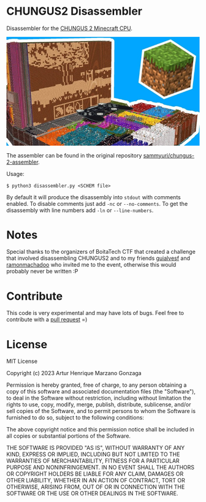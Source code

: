 # CHUNGUS2 Disassembler

Disassembler for the [CHUNGUS 2 Minecraft CPU](https://www.youtube.com/watch?v=FDiapbD0Xfg&t=27s).

![](res/chungus2.jpg)

The assembler can be found in the original repository [sammyuri/chungus-2-assembler](https://github.com/sammyuri/chungus-2-assembler).

Usage:
```
$ python3 disassembler.py <SCHEM file>
```

By default it will produce the disassembly into `stdout` with comments enabled. To disable comments just add `-nc` or `--no-comments`.
To get the disassembly with line numbers add `-ln` or `--line-numbers`.

# Notes

Special thanks to the organizers of BoitaTech CTF that created a challenge that involved disassembling CHUNGUS2 and to my friends [guialvesf](https://github.com/guialvesf) and [ramonmachadoo](https://github.com/ramonmachadoo) who invited me to the event, otherwise this would probably never be written :P

# Contribute

This code is very experimental and may have lots of bugs. Feel free to contribute with a [pull request](https://github.com/Macmod/chungus-2-disassembler/pulls) =)

# License

MIT License

Copyright (c) 2023 Artur Henrique Marzano Gonzaga

Permission is hereby granted, free of charge, to any person obtaining a copy
of this software and associated documentation files (the "Software"), to deal
in the Software without restriction, including without limitation the rights
to use, copy, modify, merge, publish, distribute, sublicense, and/or sell
copies of the Software, and to permit persons to whom the Software is
furnished to do so, subject to the following conditions:

The above copyright notice and this permission notice shall be included in all
copies or substantial portions of the Software.

THE SOFTWARE IS PROVIDED "AS IS", WITHOUT WARRANTY OF ANY KIND, EXPRESS OR
IMPLIED, INCLUDING BUT NOT LIMITED TO THE WARRANTIES OF MERCHANTABILITY,
FITNESS FOR A PARTICULAR PURPOSE AND NONINFRINGEMENT. IN NO EVENT SHALL THE
AUTHORS OR COPYRIGHT HOLDERS BE LIABLE FOR ANY CLAIM, DAMAGES OR OTHER
LIABILITY, WHETHER IN AN ACTION OF CONTRACT, TORT OR OTHERWISE, ARISING FROM,
OUT OF OR IN CONNECTION WITH THE SOFTWARE OR THE USE OR OTHER DEALINGS IN THE
SOFTWARE.
